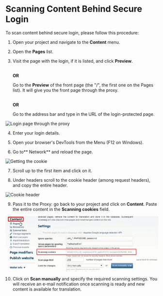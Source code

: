 # Scanning Content Behind Secure Login

To scan content behind secure login, please follow this procedure:

1. Open your project and navigate to the **Content** menu.<br>

2. Open the **Pages** list.

3. Visit the page with the login, if it is listed, and click **Preview**.
   
   <br>**OR**</br>
   
   Go to the **Preview** of the front page (the "/", the first one on the Pages list). It will give you the front page through the proxy.
   
   <br>**OR**</br>
   
   Go to the address bar and type in the URL of the login-protected page.

![Login page through the proxy](../img/preview_login.jpg)

4. Enter your login details.

5. Open your browser's DevTools from the Menu (F12 on Windows).

6. Go to** Network** and reload the page.

![Getting the cookie](../img/network_dev.jpg)

7. Scroll up to the first item and click on it.

8. Under headers scroll to the cookie header (among request headers), and copy the entire header.

![Cookie header](../img/cookie_header.jpg)

9. Pass it to the Proxy: go back to your project and click on **Content**. Paste the entire content in the **Scanning cookies** field.

![Passing the cookie to the proxy](/img/pass_cookie.jpg)

10. Click on **Scan manually** and specify the required scanning settings. You will receive an e-mail notification once scanning is ready and new content is available for translation.
